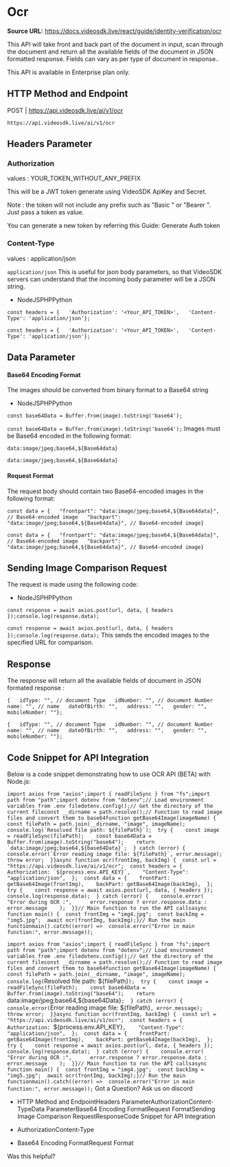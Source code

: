 # Ocr

**Source URL:** https://docs.videosdk.live/react/guide/identity-verification/ocr

This API will take front and back part of the document in input, scan through the document and return all the available fields of the document in JSON formatted response. Fields can vary as per type of document in response..

This API is available in Enterprise plan only.

## HTTP Method and Endpoint​

POST | https://api.videosdk.live/ai/v1/ocr

`https://api.videosdk.live/ai/v1/ocr`
## Headers Parameter​

### Authorization​

values : YOUR_TOKEN_WITHOUT_ANY_PREFIX

This will be a JWT token generate using VideoSDK ApiKey and Secret.

Note : the token will not include any prefix such as "Basic " or "Bearer ". Just pass a token as value.

You can generate a new token by referring this Guide: Generate Auth token

### Content-Type​

values : application/json

`application/json`
This is useful for json body parameters, so that VideoSDK servers can understand that the incoming body parameter will be a JSON string.

- NodeJSPHPPython

```
const headers = {   'Authorization': '<Your_API_TOKEN>',   'Content-Type': 'application/json'};
```

`const headers = {   'Authorization': '<Your_API_TOKEN>',   'Content-Type': 'application/json'};`
## Data Parameter​

#### Base64 Encoding Format​

The images should be converted from binary format to a Base64 string

- NodeJSPHPPython

```
const base64Data = Buffer.from(image).toString('base64');
```

`const base64Data = Buffer.from(image).toString('base64');`
Images must be Base64 encoded in the following format:

```
data:image/jpeg;base64,${Base64data}
```

`data:image/jpeg;base64,${Base64data}`
#### Request Format​

The request body should contain two Base64-encoded images in the following format:

```
const data = {   "frontpart": "data:image/jpeg;base64,${Base64data}", // Base64-encoded image   "backpart": "data:image/jpeg;base64,${Base64data}", // Base64-encoded image}
```

`const data = {   "frontpart": "data:image/jpeg;base64,${Base64data}", // Base64-encoded image   "backpart": "data:image/jpeg;base64,${Base64data}", // Base64-encoded image}`
## Sending Image Comparison Request​

The request is made using the following code:

- NodeJSPHPPython

```
const response = await axios.post(url, data, { headers });console.log(response.data);
```

`const response = await axios.post(url, data, { headers });console.log(response.data);`
This sends the encoded images to the specified URL for comparison.

## Response​

The response will return all the available fields of document in JSON formated response :

```
{   idType: "", // document Type   idNumber: "", // document Number   name: "", // name   dateOfBirth: "",   address: "",   gender: "",   mobileNumber: ""};
```

`{   idType: "", // document Type   idNumber: "", // document Number   name: "", // name   dateOfBirth: "",   address: "",   gender: "",   mobileNumber: ""};`
## Code Snippet for API Integration​

Below is a code snippet demonstrating how to use OCR API (BETA) with Node.js:

```
import axios from "axios";import { readFileSync } from "fs";import path from "path";import dotenv from "dotenv";// Load environment variables from .env filedotenv.config();// Get the directory of the current fileconst __dirname = path.resolve();// Function to read image files and convert them to base64function getBase64Image(imageName) {  const filePath = path.join(__dirname, "image", imageName);  console.log(`Resolved file path: ${filePath}`);  try {    const image = readFileSync(filePath);    const base64Data = Buffer.from(image).toString("base64");    return `data:image/jpeg;base64,${base64Data}`;  } catch (error) {    console.error(`Error reading image file: ${filePath}`, error.message);    throw error;  }}async function ocr(frontImg, backImg) {  const url = "https://api.videosdk.live/ai/v1/ocr";  const headers = {    Authorization: `${process.env.API_KEY}`,    "Content-Type": "application/json",  };  const data = {    frontPart: getBase64Image(frontImg),    backPart: getBase64Image(backImg),  };  try {    const response = await axios.post(url, data, { headers });    console.log(response.data);  } catch (error) {    console.error(      "Error during OCR :",      error.response ? error.response.data : error.message    );  }}// Main function to run the API callsasync function main() {  const frontImg = "img4.jpg";  const backImg = "img5.jpg";  await ocr(frontImg, backImg);}// Run the main functionmain().catch((error) =>  console.error("Error in main function:", error.message));
```

`import axios from "axios";import { readFileSync } from "fs";import path from "path";import dotenv from "dotenv";// Load environment variables from .env filedotenv.config();// Get the directory of the current fileconst __dirname = path.resolve();// Function to read image files and convert them to base64function getBase64Image(imageName) {  const filePath = path.join(__dirname, "image", imageName);  console.log(`Resolved file path: ${filePath}`);  try {    const image = readFileSync(filePath);    const base64Data = Buffer.from(image).toString("base64");    return `data:image/jpeg;base64,${base64Data}`;  } catch (error) {    console.error(`Error reading image file: ${filePath}`, error.message);    throw error;  }}async function ocr(frontImg, backImg) {  const url = "https://api.videosdk.live/ai/v1/ocr";  const headers = {    Authorization: `${process.env.API_KEY}`,    "Content-Type": "application/json",  };  const data = {    frontPart: getBase64Image(frontImg),    backPart: getBase64Image(backImg),  };  try {    const response = await axios.post(url, data, { headers });    console.log(response.data);  } catch (error) {    console.error(      "Error during OCR :",      error.response ? error.response.data : error.message    );  }}// Main function to run the API callsasync function main() {  const frontImg = "img4.jpg";  const backImg = "img5.jpg";  await ocr(frontImg, backImg);}// Run the main functionmain().catch((error) =>  console.error("Error in main function:", error.message));`
Got a Question? Ask us on discord

- HTTP Method and EndpointHeaders ParameterAuthorizationContent-TypeData ParameterBase64 Encoding FormatRequest FormatSending Image Comparison RequestResponseCode Snippet for API Integration

- AuthorizationContent-Type

- Base64 Encoding FormatRequest Format

Was this helpful?

